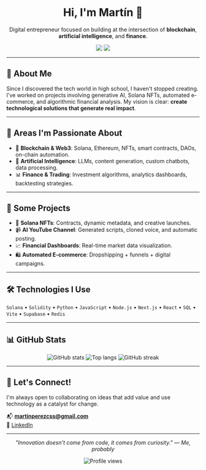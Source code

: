 <h1 align="center">Hi, I'm Martín 👋</h1>
<p align="center">
  Digital entrepreneur focused on building at the intersection of <strong>blockchain</strong>, <strong>artificial intelligence</strong>, and <strong>finance</strong>.
</p>

<p align="center">
  <a href="https://www.linkedin.com/in/martinpcs/"><img src="https://img.shields.io/badge/LinkedIn-%230077B5.svg?style=flat&logo=linkedin&logoColor=white" /></a>
  <a href="mailto:martinperezcss@gmail.com"><img src="https://img.shields.io/badge/Email-%23D14836.svg?style=flat&logo=gmail&logoColor=white" /></a>
</p>

---

## 🚀 About Me

Since I discovered the tech world in high school, I haven't stopped creating. I've worked on projects involving generative AI, Solana NFTs, automated e-commerce, and algorithmic financial analysis. My vision is clear: **create technological solutions that generate real impact**.

---

## 🧩 Areas I'm Passionate About

- 🔗 **Blockchain & Web3**: Solana, Ethereum, NFTs, smart contracts, DAOs, on-chain automation.
- 🤖 **Artificial Intelligence**: LLMs, content generation, custom chatbots, data processing.
- 📊 **Finance & Trading**: Investment algorithms, analytics dashboards, backtesting strategies.

---

## 🧪 Some Projects

- 🎨 **Solana NFTs**: Contracts, dynamic metadata, and creative launches.
- 📹 **AI YouTube Channel**: Generated scripts, cloned voice, and automatic posting.
- 📈 **Financial Dashboards**: Real-time market data visualization.
- 🛍️ **Automated E-commerce**: Dropshipping + funnels + digital campaigns.

---

## 🛠️ Technologies I Use

`Solana` • `Solidity` • `Python` • `JavaScript` • `Node.js` • `Next.js` • `React` • `SQL` • `Vite` • `Supabase` • `Redis`

---

## 📊 GitHub Stats

<p align="center">
  <img src="https://github-readme-stats.vercel.app/api?username=martinperezcss&show_icons=true&theme=tokyonight" alt="GitHub stats" />
  <img src="https://github-readme-stats.vercel.app/api/top-langs/?username=martinperezcss&layout=compact&theme=tokyonight" alt="Top langs" />
  <img src="https://github-readme-streak-stats.herokuapp.com/?user=martinperezcss&theme=tokyonight" alt="GitHub streak" />
</p>

---

## 🤝 Let's Connect!

I'm always open to collaborating on ideas that add value and use technology as a catalyst for change.

📬 **martinperezcss@gmail.com**  
🔗 [LinkedIn](https://www.linkedin.com/in/casaislabs)

---

<p align="center">
  <i>"Innovation doesn't come from code, it comes from curiosity." — Me, probably</i>
</p>

<p align="center">
  <img src="https://komarev.com/ghpvc/?username=martinperezcss&label=Profile+Views&color=blue&style=flat" alt="Profile views" />
</p>
